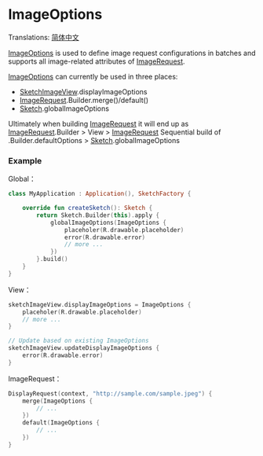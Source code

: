 # ImageOptions

Translations: [简体中文](image_options_zh.md)

[ImageOptions] is used to define image request configurations in batches and supports all
image-related attributes of [ImageRequest].

[ImageOptions] can currently be used in three places:

* [SketchImageView].displayImageOptions
* [ImageRequest].Builder.merge()/default()
* [Sketch].globalImageOptions

Ultimately when building [ImageRequest] it will end up as [ImageRequest].Builder >
View > [ImageRequest] Sequential build of .Builder.defaultOptions > [Sketch].globalImageOptions

### Example

Global：

```kotlin
class MyApplication : Application(), SketchFactory {

    override fun createSketch(): Sketch {
        return Sketch.Builder(this).apply {
            globalImageOptions(ImageOptions {
                placeholer(R.drawable.placeholder)
                error(R.drawable.error)
                // more ...
            })
        }.build()
    }
}
```

View：

```kotlin
sketchImageView.displayImageOptions = ImageOptions {
    placeholer(R.drawable.placeholder)
    // more ...
}

// Update based on existing ImageOptions
sketchImageView.updateDisplayImageOptions {
    error(R.drawable.error)
}
```

ImageRequest：

```kotlin
DisplayRequest(context, "http://sample.com/sample.jpeg") {
    merge(ImageOptions {
        // ...
    })
    default(ImageOptions {
        // ...
    })
}
```

[Sketch]: ../../sketch-core/src/main/kotlin/com/github/panpf/sketch/Sketch.kt

[ImageRequest]: ../../sketch-core/src/main/kotlin/com/github/panpf/sketch/request/ImageRequest.kt

[ImageOptions]: ../../sketch-core/src/main/kotlin/com/github/panpf/sketch/request/ImageOptions.kt

[SketchImageView]: ../../sketch-extensions-view-core/src/main/kotlin/com/github/panpf/sketch/SketchImageView.kt